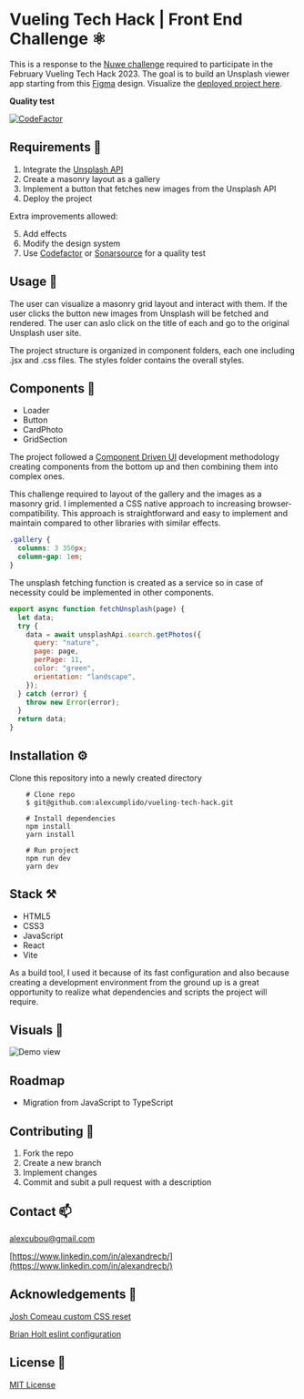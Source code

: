 # Vueling Tech Hack | Front End Challenge ⚛

This is a response to the [Nuwe challenge](hhttps://nuwe.io/dev/competitions/vueling-tech-hack/unsplash-viewer-app-frontend) required to participate in the February Vueling Tech Hack 2023. The goal is to build an Unsplash viewer app starting from this [Figma](https://www.figma.com/file/8DTsCBsanZ0OEoLdiY1qzW?node-id=4:78) design. Visualize the [deployed project here](https://vueling-tech-hack.vercel.app/).

**Quality test**

[![CodeFactor](https://www.codefactor.io/repository/github/alexcumplido/vueling-tech-hack/badge)](https://www.codefactor.io/repository/github/alexcumplido/vueling-tech-hack)

## Requirements 🎯

1. Integrate the [Unsplash API](https://github.com/unsplash/unsplash-js#unsplash)
2. Create a masonry layout as a gallery
3. Implement a button that fetches new images from the Unsplash API
4. Deploy the project

Extra improvements allowed:

5. Add effects
6. Modify the design system
7. Use [Codefactor](https://www.codefactor.io/) or [Sonarsource](https://www.sonarsource.com/) for a quality test

## Usage 📝

The user can visualize a masonry grid layout and interact with them. If the user clicks the button new images from Unsplash will be fetched and rendered. The user can aslo click on the title of each and go to the original Unsplash user site.

The project structure is organized in component folders, each one including .jsx and .css files. The styles folder contains the overall styles.

## Components 🧬

- Loader
- Button
- CardPhoto
- GridSection

The project followed a [Component Driven UI](https://www.componentdriven.org/) development methodology creating components from the bottom up and then combining them into complex ones.

This challenge required to layout of the gallery and the images as a masonry grid. I implemented a CSS native approach to increasing browser-compatibility. This approach is straightforward and easy to implement and maintain compared to other libraries with similar effects.

```css
.gallery {
  columns: 3 350px;
  column-gap: 1em;
}
```

The unsplash fetching function is created as a service so in case of necessity could be implemented in other components.

```js
export async function fetchUnsplash(page) {
  let data;
  try {
    data = await unsplashApi.search.getPhotos({
      query: "nature",
      page: page,
      perPage: 11,
      color: "green",
      orientation: "landscape",
    });
  } catch (error) {
    throw new Error(error);
  }
  return data;
}
```

## Installation ⚙️

Clone this repository into a newly created directory

```shell
    # Clone repo
    $ git@github.com:alexcumplido/vueling-tech-hack.git
```

```shell
    # Install dependencies
    npm install
    yarn install
```

```shell
    # Run project
    npm run dev
    yarn dev
```

## Stack ⚒️

- HTML5
- CSS3
- JavaScript
- React
- Vite

As a build tool, I used it because of its fast configuration and also because creating a development environment from the ground up is a great opportunity to realize what dependencies and scripts the project will require.

## Visuals 👀

![Demo view](./src/assets/unsplashDemo.gif)

## Roadmap

- Migration from JavaScript to TypeScript

## Contributing 🙌

1. Fork the repo
2. Create a new branch
3. Implement changes
4. Commit and subit a pull request with a description

## Contact 📫

alexcubou@gmail.com

[https://www.linkedin.com/in/alexandrecb/](https://www.linkedin.com/in/alexandrecb/)

## Acknowledgements 🙏

[Josh Comeau custom CSS reset](https://www.joshwcomeau.com/css/custom-css-reset/)

[Brian Holt eslint configuration](https://github.com/btholt/citr-v8-project/blob/main/03-jsx/.eslintrc.json)

## License 📃

[MIT License](https://opensource.org/licenses/MIT)
